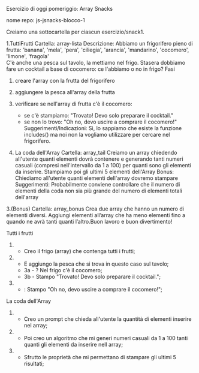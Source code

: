 Esercizio di oggi pomeriggio: Array Snacks

nome repo: js-jsnacks-blocco-1

Creiamo una sottocartella per ciascun esercizio/snack1.

1.TuttiFrutti 
Cartella: array-lista
Descrizione:
Abbiamo un frigorifero pieno di frutta:
'banana', 'mela', 'pera', 'ciliegia', 'arancia', 'mandarino', 'cocomero', 'limone', 'fragola'  
C'è anche una pesca sul tavolo, la mettiamo nel frigo.
Stasera dobbiamo fare un cocktail a base di cocomero: ce l'abbiamo o no in frigo?
Fasi
1. creare l'array con la frutta del frigorifero
2. aggiungere la pesca all'array della frutta
3. verificare se nell'array di frutta c'è il cocomero:
   - se c'è stampiamo: "Trovato! Devo solo preparare il cocktail."
   - se non lo trovo: "Oh no, devo uscire a comprare il cocomero!"
Suggerimenti/Indicazioni:
Sì, lo sappiamo che esiste la funzione includes() ma noi non la vogliamo utilizzare per cercare nel frigorifero.

2. La coda dell'Array
Cartella: array_tail
Creiamo un array chiedendo all'utente quanti elementi dovrà contenere e generando tanti numeri casuali (compresi nell'intervallo da 1 a 100) per quanti sono gli elementi da inserire.
Stampiamo poi gli ultimi 5 elementi dell'Array
Bonus:
Chiediamo all'utente quanti elementi dell'array dovremo stampare
Suggerimenti:
Probabilmente conviene controllare che il numero di elementi della coda non sia più grande del numero di elementi totali dell'array

3.(Bonus)
Cartella: array_bonus
Crea due array che hanno un numero di elementi diversi.
Aggiungi elementi all’array che ha meno elementi fino a quando ne avrà tanti quanti l’altro.Buon lavoro e buon divertimento!


Tutti i frutti

1. - Creo il frigo (array) che contenga tutti i frutti;
2. - E aggiungo la pesca che si trova in questo caso sul tavolo;
   - 3a - ? Nel frigo c'è il cocomero;
   - 3b - Stampo "Trovato! Devo solo preparare il cocktail.";
4. - : Stampo "Oh no, devo uscire a comprare il cocomero!";

La coda dell'Array

1. - Creo un prompt che chieda all'utente la quantità di elementi inserire nel array;
2. - Poi creo un algoritmo che mi generi numeri casuali da 1 a 100 tanti quanti gli elementi da inserire nell array;
3. - Sfrutto le proprietà che mi permettano di stampare gli ultimi 5 risultati;